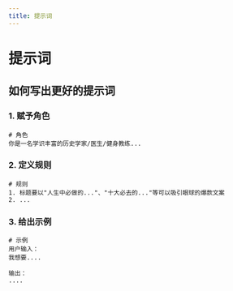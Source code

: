 ```yaml
---
title: 提示词
---
```


# 提示词

## 如何写出更好的提示词

### 1. 赋予角色

``` 
# 角色
你是一名学识丰富的历史学家/医生/健身教练...
```

### 2. 定义规则

```
# 规则
1. 标题要以"人生中必做的..."、"十大必去的..."等可以吸引眼球的爆款文案
2. ...
```

### 3. 给出示例

``` 
# 示例
用户输入：
我想要....

输出：
....
```